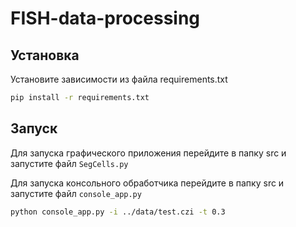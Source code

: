 # FISH-data-processing


## Установка

Установите зависимости из файла requirements.txt

```bash
pip install -r requirements.txt
```

## Запуск

Для запуска графического приложения перейдите в папку src и запустите файл `SegCells.py`

Для запуска консольного обработчика перейдите в папку src и запустите файл `console_app.py`

```bash
python console_app.py -i ../data/test.czi -t 0.3
```